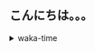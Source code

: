 ## こんにちは。。。

<p></p>

<details>
<summary>waka-time</summary>

<!--START_SECTION:waka-->
![Code Time](http://img.shields.io/badge/Code%20Time-2%20hrs%2035%20mins-blue)

**🐱 My GitHub Data** 

> 🏆 132 Contributions in the Year 2023
 > 
> 📦 108 Bytes Used in GitHub's Storage 
 > 
> 🚫 Not Opted to Hire
 > 
> 📜 4 Public Repositories 
 > 
> 🔑 1 Private Repository 
 > 
**I'm an Early 🐤** 

```text
🌞 Morning       33 commits       ███░░░░░░░░░░░░░░░░░░░░░░   13.25 % 
🌆 Daytime       99 commits       ██████████░░░░░░░░░░░░░░░   39.76 % 
🌃 Evening      101 commits       ██████████░░░░░░░░░░░░░░░   40.56 % 
🌙 Night         16 commits       █░░░░░░░░░░░░░░░░░░░░░░░░   06.43 % 

```
📅 **I'm Most Productive on Friday** 

```text
Monday          17 commits       █░░░░░░░░░░░░░░░░░░░░░░░░   06.83 % 
Tuesday         16 commits       █░░░░░░░░░░░░░░░░░░░░░░░░   06.43 % 
Wednesday       53 commits       █████░░░░░░░░░░░░░░░░░░░░   21.29 % 
Thursday        32 commits       ███░░░░░░░░░░░░░░░░░░░░░░   12.85 % 
Friday          55 commits       █████░░░░░░░░░░░░░░░░░░░░   22.09 % 
Saturday        26 commits       ██░░░░░░░░░░░░░░░░░░░░░░░   10.44 % 
Sunday          50 commits       █████░░░░░░░░░░░░░░░░░░░░   20.08 % 

```


📊 **This Week I Spent My Time On** 

```text
⌚︎ Time Zone: Asia/Tokyo

💬 Programming Languages: 
Go                       33 mins             █████░░░░░░░░░░░░░░░░░░░░   21.54 % 
TypeScript               32 mins             █████░░░░░░░░░░░░░░░░░░░░   20.66 % 
JSON                     23 mins             ███░░░░░░░░░░░░░░░░░░░░░░   14.95 % 
Markdown                 20 mins             ███░░░░░░░░░░░░░░░░░░░░░░   12.99 % 
TSConfig                 15 mins             ██░░░░░░░░░░░░░░░░░░░░░░░   09.69 % 

🔥 Editors: 
VS Code                  2 hrs 35 mins       █████████████████████████   100.00 % 

💻 Operating System: 
Mac                      2 hrs 35 mins       █████████████████████████   100.00 % 

```

**I Mostly Code in Shell** 

```text
Shell                    1 repo              █████████████████████████   100.00 % 

```


**Timeline**

![Chart not found](https://raw.githubusercontent.com/purapetino/purapetino/main/charts/bar_graph.png) 


 Last Updated on 14/02/2023 15:19:33 UTC
<!--END_SECTION:waka-->

</details>
